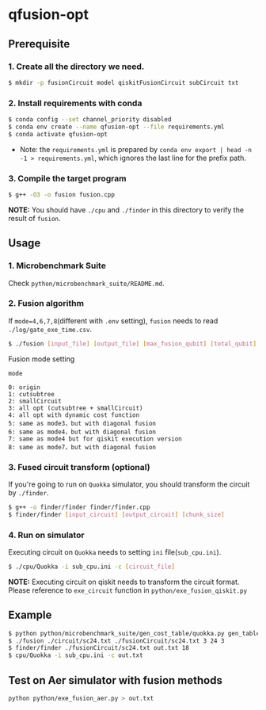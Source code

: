 # qfusion-opt

## Prerequisite

### 1. Create all the directory we need.

```bash
$ mkdir -p fusionCircuit model qiskitFusionCircuit subCircuit txt
```

### 2. Install requirements with conda

```bash
$ conda config --set channel_priority disabled
$ conda env create --name qfusion-opt --file requirements.yml
$ conda activate qfusion-opt
```

+ Note: the `requirements.yml` is prepared by `conda env export | head -n -1 > requirements.yml`, which ignores the last line for the prefix path.

### 3. Compile the target program

``` bash
$ g++ -O3 -o fusion fusion.cpp
```

**NOTE:** You should have `./cpu` and `./finder` in this directory to verify the result of `fusion`.

## Usage

### 1. Microbenchmark Suite

Check `python/microbenchmark_suite/README.md`.

### 2. Fusion algorithm

If `mode=4,6,7,8`(different with `.env` setting), `fusion` needs to read `./log/gate_exe_time.csv`.

```bash
$ ./fusion [input_file] [output_file] [max_fusion_qubit] [total_qubit] [mode]
```

Fusion mode setting

```text
mode 

0: origin
1: cutsubtree
2: smallCircuit
3: all opt (cutsubtree + smallCircuit)
4: all opt with dynamic cost function
5: same as mode3，but with diagonal fusion
6: same as mode4，but with diagonal fusion
7: same as mode4 but for qiskit execution version
8: same as mode7，but with diagonal fusion
```

### 3. Fused circuit transform (optional)

If you're going to run on `Quokka` simulator, you should transform the circuit by `./finder`.

```bash
$ g++ -o finder/finder finder/finder.cpp
$ finder/finder [input_circuit] [output_circuit] [chunk_size]
```

### 4. Run on simulator
Executing circuit on `Quokka` needs to setting `ini` file(`sub_cpu.ini`).

```bash
$ ./cpu/Quokka -i sub_cpu.ini -c [circuit_file]
```

**NOTE:** Executing circuit on qiskit needs to transform the circuit format. Please reference to `exe_circuit` function in `python/exe_fusion_qiskit.py`

## Example

```bash
$ python python/microbenchmark_suite/gen_cost_table/quokka.py gen_table 32 18
$ ./fusion ./circuit/sc24.txt ./fusionCircuit/sc24.txt 3 24 3
$ finder/finder ./fusionCircuit/sc24.txt out.txt 18
$ cpu/Quokka -i sub_cpu.ini -c out.txt
```

## Test on Aer simulator with fusion methods

```bash
python python/exe_fusion_aer.py > out.txt
```
